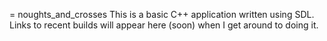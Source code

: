 = noughts_and_crosses
This is a basic C++ application written using SDL.
Links to recent builds will appear here (soon) when I get around to doing it.
